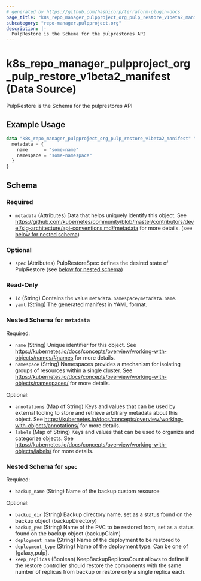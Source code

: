 ```yaml
---
# generated by https://github.com/hashicorp/terraform-plugin-docs
page_title: "k8s_repo_manager_pulpproject_org_pulp_restore_v1beta2_manifest Data Source - terraform-provider-k8s"
subcategory: "repo-manager.pulpproject.org"
description: |-
  PulpRestore is the Schema for the pulprestores API
---
```


# k8s_repo_manager_pulpproject_org_pulp_restore_v1beta2_manifest (Data Source)

PulpRestore is the Schema for the pulprestores API

## Example Usage

```terraform
data "k8s_repo_manager_pulpproject_org_pulp_restore_v1beta2_manifest" "example" {
  metadata = {
    name      = "some-name"
    namespace = "some-namespace"
  }
}
```

<!-- schema generated by tfplugindocs -->
## Schema

### Required

- `metadata` (Attributes) Data that helps uniquely identify this object. See https://github.com/kubernetes/community/blob/master/contributors/devel/sig-architecture/api-conventions.md#metadata for more details. (see [below for nested schema](#nestedatt--metadata))

### Optional

- `spec` (Attributes) PulpRestoreSpec defines the desired state of PulpRestore (see [below for nested schema](#nestedatt--spec))

### Read-Only

- `id` (String) Contains the value `metadata.namespace/metadata.name`.
- `yaml` (String) The generated manifest in YAML format.

<a id="nestedatt--metadata"></a>
### Nested Schema for `metadata`

Required:

- `name` (String) Unique identifier for this object. See https://kubernetes.io/docs/concepts/overview/working-with-objects/names/#names for more details.
- `namespace` (String) Namespaces provides a mechanism for isolating groups of resources within a single cluster. See https://kubernetes.io/docs/concepts/overview/working-with-objects/namespaces/ for more details.

Optional:

- `annotations` (Map of String) Keys and values that can be used by external tooling to store and retrieve arbitrary metadata about this object. See https://kubernetes.io/docs/concepts/overview/working-with-objects/annotations/ for more details.
- `labels` (Map of String) Keys and values that can be used to organize and categorize objects. See https://kubernetes.io/docs/concepts/overview/working-with-objects/labels/ for more details.


<a id="nestedatt--spec"></a>
### Nested Schema for `spec`

Required:

- `backup_name` (String) Name of the backup custom resource

Optional:

- `backup_dir` (String) Backup directory name, set as a status found on the backup object (backupDirectory)
- `backup_pvc` (String) Name of the PVC to be restored from, set as a status found on the backup object (backupClaim)
- `deployment_name` (String) Name of the deployment to be restored to
- `deployment_type` (String) Name of the deployment type. Can be one of {galaxy,pulp}.
- `keep_replicas` (Boolean) KeepBackupReplicasCount allows to define if the restore controller should restore the components with the same number of replicas from backup or restore only a single replica each.
